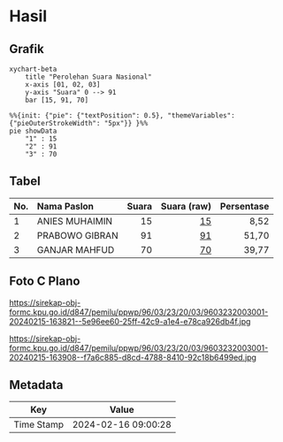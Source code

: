 # Hasil

## Grafik

```mermaid
xychart-beta
    title "Perolehan Suara Nasional"
    x-axis [01, 02, 03]
    y-axis "Suara" 0 --> 91
    bar [15, 91, 70]
```

```mermaid
%%{init: {"pie": {"textPosition": 0.5}, "themeVariables": {"pieOuterStrokeWidth": "5px"}} }%%
pie showData
    "1" : 15
    "2" : 91
    "3" : 70
```

## Tabel

| No. | Nama Paslon    | Suara | Suara (raw) | Persentase |
|:--- |:-------------- | -----:| -----------:| ----------:|
| 1   | ANIES MUHAIMIN | 15    | [15][p-1]   | 8,52       |
| 2   | PRABOWO GIBRAN | 91    | [91][p-2]   | 51,70      |
| 3   | GANJAR MAHFUD  | 70    | [70][p-3]   | 39,77      |


[p-1]: https://github.com/gigit-pemilu/pemilu-2024/blob/main/pilpres/hitung-suara/sub/96-papua-barat-daya/sub/03-raja-ampat/sub/23-supnin/sub/2003-duber/sub/001-tps/sub/paslon-1.txt
[p-2]: https://github.com/gigit-pemilu/pemilu-2024/blob/main/pilpres/hitung-suara/sub/96-papua-barat-daya/sub/03-raja-ampat/sub/23-supnin/sub/2003-duber/sub/001-tps/sub/paslon-2.txt
[p-3]: https://github.com/gigit-pemilu/pemilu-2024/blob/main/pilpres/hitung-suara/sub/96-papua-barat-daya/sub/03-raja-ampat/sub/23-supnin/sub/2003-duber/sub/001-tps/sub/paslon-3.txt

## Foto C Plano

https://sirekap-obj-formc.kpu.go.id/d847/pemilu/ppwp/96/03/23/20/03/9603232003001-20240215-163821--5e96ee60-25ff-42c9-a1e4-e78ca926db4f.jpg

https://sirekap-obj-formc.kpu.go.id/d847/pemilu/ppwp/96/03/23/20/03/9603232003001-20240215-163908--f7a6c885-d8cd-4788-8410-92c18b6499ed.jpg


## Metadata

| Key        | Value               |
| ---------- | ------------------- |
| Time Stamp | 2024-02-16 09:00:28 |



